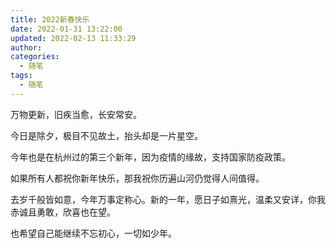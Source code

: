 ```yaml
---
title: 2022新春快乐
date: 2022-01-31 13:22:00
updated: 2022-02-13 11:33:29
author: 
categories: 
  - 随笔
tags: 
  - 随笔
---
```





万物更新，旧疾当愈，长安常安。

<!-- more -->

今日是除夕，极目不见故土，抬头却是一片星空。

今年也是在杭州过的第三个新年，因为疫情的缘故，支持国家防疫政策。

如果所有人都祝你新年快乐，那我祝你历遍山河仍觉得人间值得。

去岁千般皆如意，今年万事定称心。新的一年，愿日子如熹光，温柔又安详，你我赤诚且勇敢，欣喜也在望。

也希望自己能继续不忘初心，一切如少年。
